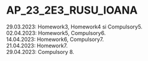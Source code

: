 # AP_23_2E3_RUSU_IOANA

29.03.2023: Homework3, Homework4 si Compulsory5.  
02.04.2023: Homework5, Compulsory6.  
14.04.2023: Homework6, Compulsory7.  
21.04.2023: Homework7.  
29.04.2023: Compulsory 8.
